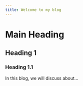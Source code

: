 ```yaml
---
title: Welcome to my blog
---
```


# Main Heading

## Heading 1

### Heading 1.1

In this blog, we will discuss about...
